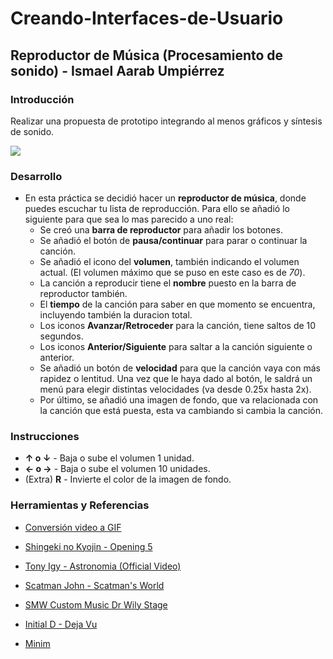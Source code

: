# Creando-Interfaces-de-Usuario
## Reproductor de Música (Procesamiento de sonido) - Ismael Aarab Umpiérrez

### Introducción
Realizar una propuesta de prototipo integrando al menos gráficos y síntesis de sonido.

![](reproductor.gif)

### Desarrollo
- En esta práctica se decidió hacer un **reproductor de música**, donde puedes escuchar tu lista de reproducción. Para ello se añadió lo siguiente para que sea lo mas parecido a uno real:
  - Se creó una **barra de reproductor** para añadir los botones.
  - Se añadió el botón de **pausa/continuar** para parar o continuar la canción.
  - Se añadió el icono del **volumen**, también indicando el volumen actual. (El volumen máximo que se puso en este caso es de *70*).
  - La canción a reproducir tiene el **nombre** puesto en la barra de reproductor también.
  - El **tiempo** de la canción para saber en que momento se encuentra, incluyendo también la duracion total.
  - Los iconos **Avanzar/Retroceder** para la canción, tiene saltos de 10 segundos.
  - Los iconos **Anterior/Siguiente** para saltar a la canción siguiente o anterior.
  - Se añadió un botón de **velocidad** para que la canción vaya con más rapidez o lentitud. Una vez que le haya dado al botón, le saldrá un menú para elegir distintas velocidades (va desde 0.25x hasta 2x).
  - Por último, se añadió una imagen de fondo, que va relacionada con la canción que está puesta, esta va cambiando si cambia la canción.

### Instrucciones
  - **↑ o ↓** - Baja o sube el volumen 1 unidad.
  - **← o →** - Baja o sube el volumen 10 unidades.
  - (Extra) **R** - Invierte el color de la imagen de fondo.
  
  
### Herramientas y Referencias
  
  - [Conversión video a GIF](https://imagen.online-convert.com/es/convertir-a-gif)
  
  - [Shingeki no Kyojin - Opening 5](https://www.youtube.com/watch?v=0dK7JgKivQM)
  
  - [Tony Igy - Astronomia (Official Video)](https://www.youtube.com/watch?v=--cxZbnmmoc)
  
  - [Scatman John - Scatman's World](https://www.youtube.com/watch?v=Ic2Cjw7kydI)
  
  - [SMW Custom Music Dr Wily Stage](https://www.youtube.com/watch?v=b9kNlHeOTt4)
  
  - [Initial D - Deja Vu](https://www.youtube.com/watch?v=dv13gl0a-FA)
  
  - [Minim](http://code.compartmental.net/tools/minim/)
  
